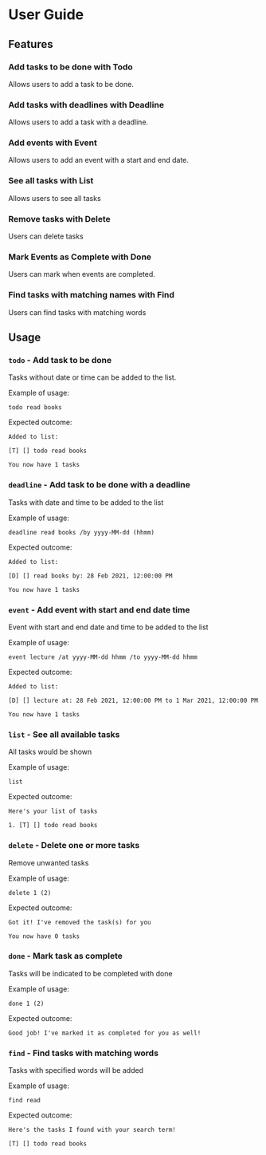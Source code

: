 # User Guide

## Features 

### Add tasks to be done with Todo
Allows users to add a task to be done.

### Add tasks with deadlines with Deadline
Allows users to add a task with a deadline.

### Add events with Event
Allows users to add an event with a start and end date.

### See all tasks with List
Allows users to see all tasks

### Remove tasks with Delete
Users can delete tasks

### Mark Events as Complete with Done
Users can mark when events are completed.

### Find tasks with matching names with Find
Users can find tasks with matching words

## Usage

### `todo` - Add task to be done

Tasks without date or time can be added to the list.

Example of usage: 

`todo read books`

Expected outcome:

`Added to list:`

`[T] [] todo read books`

`You now have 1 tasks`

### `deadline` - Add task to be done with a deadline

Tasks with date and time to be added to the list

Example of usage:

`deadline read books /by yyyy-MM-dd (hhmm)`

Expected outcome:

`Added to list:`

`[D] [] read books by: 28 Feb 2021, 12:00:00 PM`

`You now have 1 tasks`

### `event` - Add event with start and end date time

Event with start and end date and time to be added to the list

Example of usage:

`event lecture /at yyyy-MM-dd hhmm /to yyyy-MM-dd hhmm`

Expected outcome:

`Added to list:`

`[D] [] lecture at: 28 Feb 2021, 12:00:00 PM to 1 Mar 2021, 12:00:00 PM`

`You now have 1 tasks`

### `list` - See all available tasks

All tasks would be shown

Example of usage:

`list`

Expected outcome:

`Here's your list of tasks`

`1. [T] [] todo read books`

### `delete` - Delete one or more tasks

Remove unwanted tasks

Example of usage:

`delete 1 (2)`

Expected outcome:

`Got it! I've removed the task(s) for you`

`You now have 0 tasks`

### `done` - Mark task as complete

Tasks will be indicated to be completed with done

Example of usage:

`done 1 (2)`

Expected outcome:

`Good job! I've marked it as completed for you as well!`

### `find` - Find tasks with matching words

Tasks with specified words will be added

Example of usage:

`find read`

Expected outcome:

`Here's the tasks I found with your search term!`

`[T] [] todo read books`